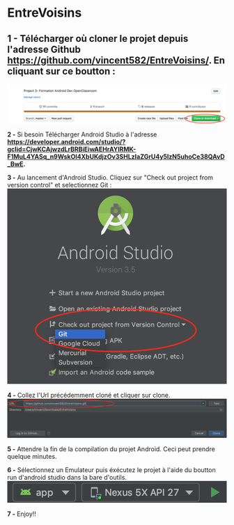 # EntreVoisins

## **1 -** Télécharger où cloner le projet depuis l'adresse Github **https://github.com/vincent582/EntreVoisins/.** En cliquant sur ce boutton :

![Screenshot](screenshot.png)

**2 -** Si besoin Télécharger Android Studio à l'adresse **https://developer.android.com/studio/?gclid=CjwKCAjwzdLrBRBiEiwAEHrAYlRMK-F1MuL4YASq_n9WskOl4XbUKdjzOv3SHLzIaZGrU4y5lzN5uhoCe38QAvD_BwE.**

**3 -** Au lancement d'Android Studio. Cliquez sur "Check out project from version control" et selectionnez Git :
![Screenshot](screenshot2.png)

**4 -** Collez l'Url précédemment cloné et cliquer sur clone.
![Screenshot](screenshot3.png)

**5 -** Attendre la fin de la compilation du projet Android. Ceci peut prendre quelque minutes.

**6 -** Sélectionnez un Emulateur puis éxécutez le projet à l'aide du boutton run d'android studio dans la bare d'outils.
![Screenshot](screenshot4.png)

**7 -** Enjoy!!
